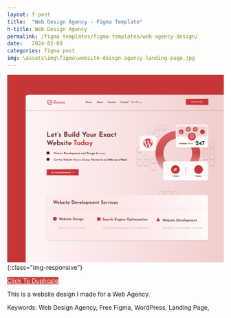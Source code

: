 ```yaml
---
layout: f-post
title:  "Web Design Agency - Figma Template"
h-title: Web Design Agency
permalink: /figma-templates/figma-templates/web-agency-design/
date:   2024-02-08
categories: figma post
img: \assets\img\figma\website-deisgn-agency-landing-page.jpg
---
```


![image-title-here](\assets\img\figma\website-deisgn-agency-landing-page.jpg){:class="img-responsive"}

<a style="color:#fff;background:#C73636;"
class="button" href="https://www.figma.com/community/file/1296574604709171974/site-builder-landing-page" target="_blank">Click To Duplicate</a>

This is a website design I made for a Web Agency.

Keywords: Web Design Agency, Free Figma, WordPress, Landing Page,